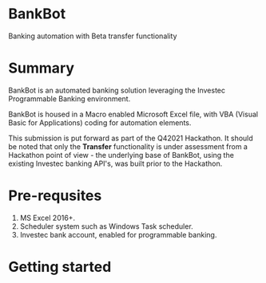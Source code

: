 # BankBot
Banking automation with Beta transfer functionality

# Summary
BankBot is an automated banking solution leveraging the Investec Programmable Banking environment.

BankBot is housed in a Macro enabled Microsoft Excel file, with VBA (Visual Basic for Applications) coding for automation elements.

This submission is put forward as part of the Q42021 Hackathon.
It should be noted that only the **Transfer** functionality is under assessment from a Hackathon point of view - the underlying base of BankBot, using the existing Investec banking API's, was built prior to the Hackathon.

# Pre-requsites
1. MS Excel 2016+.
2. Scheduler system such as Windows Task scheduler.
3. Investec bank account, enabled for programmable banking.

# Getting started
